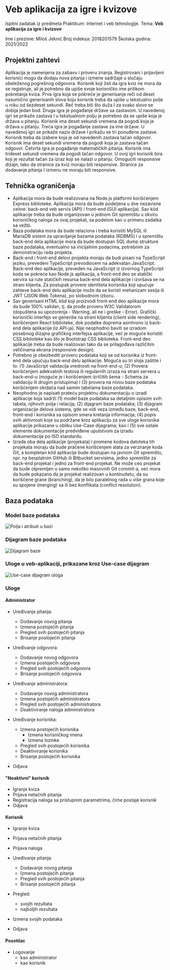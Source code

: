 # Veb aplikacija za igre i kvizove

Ispitni zadatak iz predmeta Praktikum: Internet i veb tehnologije. Tema: **Veb aplikacija za igre i kvizove**

Ime i prezime: Miloš Jeknić
Broj indeksa: 2018201579
Školska godina: 2021/2022

## Projektni zahtevi

Aplikacija je namenjena za zabavu i proveru znanja. Registrovani i prijavljeni korisnici mogu da dodaju nova pitanja i izmene sadržaje u slučaju obeleženog pogrešnog odgovora. Korisnik koji želi da igra kviz ne mora da se registruje, ali je potrebno da upiše svoje korisničko ime prilikom pokretanja kviza. Prva igra koja se pokreće je generisanje reči od deset nasumično generisanih slova koju korisnik treba da upiše u tekstualno polje u roku od šezdeset sekundi. Reč treba biti što duža I za svako slovo se dobija jedan bod. Druga igra je pogađanje države sa zastavom. U navedenoj igri se prikaže zastava I u tekstualnom polju je potrebno da se upiše koja je država u pitanju. Korisnik ima deset sekundi vremena da pogodi koja je država u pitanju. Treća igra je pogađanje zastave za ime države. U navedenoj igri se prikaže naziv države I prikažu se tri ponuđene zastave. Korisnik treba da izabere koja je od navedenih zastava tačan odgovor. Korisnik ima deset sekundi vremena da pogodi koja je zastava tačan odgovor. Četvrta igra je pogađanje matematičkih pitanja. Korisnik ima trideset sekundi vremena da pogodi tačan odgovor. U ovoj igri korisnik bira koji je rezultat tačan za izraz koji se nalazi u pitanju. Omogućiti responsive dizajn, tako da stranice za kviz moraju biti responsive. Stranice za dodavanje pitanja I izmenu ne moraju biti responsive.

## Tehnička ograničenja

- Aplikacija mora da bude realizovana na Node.js platformi korišćenjem Express biblioteke. Aplikacija mora da bude podeljena u dve nezavisne celine: back-end veb servis (API) i front-end (GUI aplikacija). Sav kôd aplikacije treba da bude organizovan u jednom Git spremištu u okviru korisničkog naloga za ovaj projekat, sa podelom kao u primeru zadatka sa vežbi.
- Baza podataka mora da bude relaciona i treba koristiti MySQL ili MariaDB sistem za upravljanje bazama podataka (RDBMS) i u spremištu back-end dela aplikacije mora da bude dostupan SQL dump strukture baze podataka, eventualno sa inicijalnim podacima, potrebnim za demonstraciju rada projekta.
- Back-end i front-end delovi projekta moraju da budi pisani na TypeScript jeziku, prevedeni TypeScript prevodiocem na adekvatan JavaScript. Back-end deo aplikacije, preveden na JavaScript iz izvornog TypeScript koda se pokreće kao Node.js aplikacija, a front-end deo se statički servira sa rute statičkih resursa back-end dela aplikacije i izvršava se na strani klijenta. Za postupak provere identiteta korisnika koji upućuje zahteve back-end delu aplikacije može da se koristi mehanizam sesija ili JWT (JSON Web Tokena), po slobodnom izboru.
- Sav generisani HTML kôd koji proizvodi front-end deo aplikacije mora da bude 100% validan, tj. da prođe proveru W3C Validatorom (dopuštena su upozorenja - Warning, ali ne i greške - Error). Grafički korisnički interfejs se generiše na strani klijenta (client side rendering), korišćenjem React biblioteke, dok podatke doprema asinhrono iz back-end dela aplikacije (iz API-ja). Nije neophodno baviti se izradom posebnog dizajna grafičkog interfejsa aplikacije, već je moguće koristiti CSS biblioteke kao što je Bootstrap CSS biblioteka. Front-end deo aplikacije treba da bude realizovan tako da se prilagođava različitim veličinama ekrana (responsive design).
- Potrebno je obezbediti proveru podataka koji se od korisnika iz front-end dela upućuju back-end delu aplikacije. Moguća su tri sloja zaštite i to: (1) JavaScript validacija vrednosti na front-end-u; (2) Provera korišćenjem adekvatnih testova ili regularnih izraza na strani servera u back-end-u (moguće je i korišćenjem izričitih šema - Schema za validaciju ili drugim pristupima) i (3) provera na nivou baze podataka korišćenjem okidača nad samim tabelama baze podataka.
- Neophodno je napisati prateću projektnu dokumentaciju o izradi aplikacije koja sadrži (1) model baze podataka sa detaljnim opisom svih tabela, njihovih polja i relacija; (2) dijagram baze podataka; (3) dijagram organizacije delova sistema, gde se vidi veza između baze, back-end, front-end i korisnika sa opisom smera kretanja informacija; (4) popis svih aktivnosti koje su podržane kroz aplikaciju za sve uloge korisnika aplikacije prikazane u obliku Use-Case dijagrama; kao i (5) sve ostale elemente dokumentacije predviđene uputstvom za izradu dokumentacije po ISO standardu.
- Izrada oba dela aplikacije (projekata) i promene kodova datoteka tih projekata moraju da bude praćene korišćenjem alata za verziranje koda Git, a kompletan kôd aplikacije bude dostupan na javnom Git spremištu, npr. na besplatnim GitHub ili Bitbucket servisima, jedno spremište za back-end projekat i jedno za front-end projekat. Ne može ceo projekat da bude otpremljen u samo nekoliko masovnih Git commit-a, već mora da bude pokazano da je projekat realizovan u kontinuitetu, da su korišćene grane (branching), da je bilo paralelnog rada u više grana koje su spojene (merging) sa ili bez konflikata (conflict resolution).

## Baza podataka

### Model baze podataka

![Polja i atributi u bazi](./documentation-img/database_fields.png)

### Dijagram baze podataka

![Dijagram baze](./documentation-img/diagram.png)

### Uloge u veb-aplikaciji, prikazane kroz Use-case dijagram

![Use-case dijagram uloga](./documentation-img/uloge.png)

### Uloge

#### Administrator

- Uređivanje pitanja:
  - Dodavanje novog pitanja
  - Izmena postojećih pitanja
  - Pregled svih postojećih pitanja
  - Brisanje postojećih pitanja

- Uređivanje odgovora:
  - Dodavanje novog odgovora
  - Izmena postojećih odgovora
  - Pregled svih postojećih odgovora
  - Brisanje postojećih odgovora

- Uređivanje administratora:
  - Dodavanje novog administratora
  - Izmena postojećih administratora
  - Pregled svih postojećih administratora
  - Deaktiviranje naloga administratora

- Uređivanje korisnika:
  - Izmena postojećih korisnika
    - Izmena korisničkog imena
    - Izmena lozinke
  - Pregled svih postojećih korisnika
  - Deaktiviranje korisnika
  - Brisanje postojećih korisnika

- Odjava

#### "Neaktivni" korisnik

- Igranje kviza
- Prijava netačnih pitanja
- Registracija naloga sa pristupnim parametrima, čime postaje korisnik
- Odjava

#### Korisnik

- Igranje kviza
- Prijava netačnih pitanja
- Prijava naloga

- Uređivanje pitanja:
  - Dodavanje novog pitanja
  - Izmena postojećih pitanja
  - Pregled svih postojećih pitanja
  - Brisanje postojećih pitanja

- Pregled:
  - svojih rezultata
  - najboljih rezultata

- Izmena svojih podataka
- Odjava

#### Posetilac

- Logovanje
  - kao administrator
  - kao korisnik
